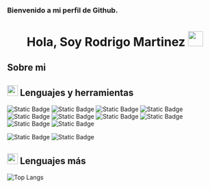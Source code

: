 ### Bienvenido a mi perfil de Github.
<h1 align='center'>
<b> Hola, Soy Rodrigo Martinez</b>
<img src="https://media.giphy.com/media/hvRJCLFzcasrR4ia7z/giphy.gif" width="35"></h1>
</h1>

## **Sobre mi**

## <img src="https://media2.giphy.com/media/QssGEmpkyEOhBCb7e1/giphy.gif?cid=ecf05e47a0n3gi1bfqntqmob8g9aid1oyj2wr3ds3mg700bl&rid=giphy.gif" width ="25">  <b>Lenguajes y herramientas</b>
 ![Static Badge](https://img.shields.io/badge/JavaScript-F7DF1E?style=for-the-badge&logo=JavaScript&labelColor=black)
  ![Static Badge](https://img.shields.io/badge/C%23-512BD4?style=for-the-badge&logo=csharp&logoColor=%23512BD4&labelColor=black)
 ![Static Badge](https://img.shields.io/badge/Html5-E34F26?style=for-the-badge&logo=html5&logoColor=%23E34F26&labelColor=black)
 ![Static Badge](https://img.shields.io/badge/bootstrap-%237952B3?style=for-the-badge&logo=bootstrap&logoColor=%237952B3&labelColor=black)
 ![Static Badge](https://img.shields.io/badge/teradata-%23F37440?style=for-the-badge&logo=teradata&logoColor=%23F37440&labelColor=black)
 ![Static Badge](https://img.shields.io/badge/microsoft_sql_server-%23CC2927?style=for-the-badge&logo=microsoftsqlserver&logoColor=%23CC2927&labelColor=black)
  ![Static Badge](https://img.shields.io/badge/Git-F05032?style=for-the-badge&logo=git&logoColor=%23F05032&labelColor=black)
 ![Static Badge](https://img.shields.io/badge/github-%23181717?style=for-the-badge&logo=github&logoColor=white&labelColor=black)
 ![Static Badge](https://img.shields.io/badge/gitlab-%23FC6D26?style=for-the-badge&logo=gitlab&logoColor=%23FC6D26&labelColor=black)
![Static Badge](https://img.shields.io/badge/sourcetree-%230052CC?style=for-the-badge&logo=sourcetree&logoColor=white&labelColor=black)

 ![Static Badge](https://img.shields.io/badge/Framework_--_Core-512BD4?style=for-the-badge&logo=dotnet&labelColor=black) ![Static Badge](https://img.shields.io/badge/nodejs-%235FA04E?style=for-the-badge&logo=nodedotjs&logoColor=%235FA04E&labelColor=black)

## <img src="https://lottie.host/embed/195e1e2c-99b2-4e3a-a49a-637178c66e18/MerOS3Rf5D.json" width ="25">  <b>Lenguajes más</b>

![Top Langs](https://github-readme-stats.vercel.app/api/top-langs/?username=Rodrigotmz&layout=compact)